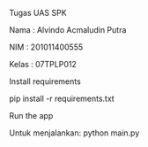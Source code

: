 Tugas UAS SPK

Nama : Alvindo Acmaludin Putra

NIM : 201011400555

Kelas : 07TPLP012

Install requirements

pip install -r requirements.txt

Run the app

Untuk menjalankan: python main.py
